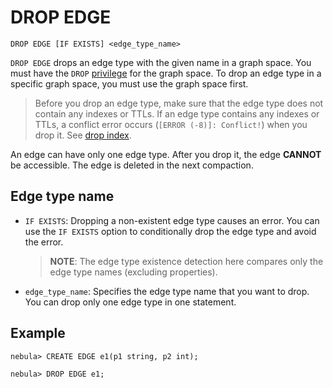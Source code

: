 # DROP EDGE

```ngql
DROP EDGE [IF EXISTS] <edge_type_name>
```

`DROP EDGE` drops an edge type with the given name in a graph space. You must have the `DROP` [privilege](../../7.data-security/1.authentication/3.role-list.md) for the graph space. To drop an edge type in a specific graph space, you must use the graph space first.

> Before you drop an edge type, make sure that the edge type does not contain any indexes or TTLs. If an edge type contains any indexes or TTLs, a conflict error occurs (`[ERROR (-8)]: Conflict!`) when you drop it. See [drop index](../14.native-index-statements/6.drop-native-index.md).

An edge can have only one edge type. After you drop it, the edge **CANNOT** be accessible. The edge is deleted in the next compaction.

## Edge type name

- `IF EXISTS`: Dropping a non-existent edge type causes an error. You can use the `IF EXISTS` option to conditionally drop the edge type and avoid the error.

    > **NOTE**: The edge type existence detection here compares only the edge type names (excluding properties).

- `edge_type_name`: Specifies the edge type name that you want to drop. You can drop only one edge type in one statement.

## Example

```ngql
nebula> CREATE EDGE e1(p1 string, p2 int);

nebula> DROP EDGE e1;
```
